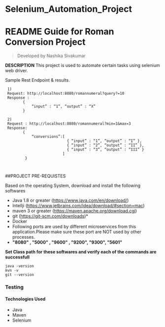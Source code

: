 # Selenium_Automation_Project

# README Guide for Roman Conversion Project
>Developed by Nashika Sivakumar

**DESCRIPTION**
This project is used to automate certain tasks using selenium web driver.

Sample Rest Endpoint & results.
````
 1) 
 Request: http://localhost:8080/romannumeral?query?=10
 Response : 
        { 
            “input” : “1”, “output” : “X” 
        }
        
 2)
 Request : http://localhost:8080/romannumeral?min=1&max=3
 Response: 
        {
            “conversions”:[
                            { “input” : “1”, “output” : “I” },
                            { “input” : “2”, “output” : “II” },
                            { “input” : “3”, “output” : “III” }
                          ]
         }
    
    
````

##PROJECT PRE-REQUISTES

Based on the operating System, download and install the following softwares

* Java 1.8 or greater (https://www.java.com/en/download/)
* Intellji (https://www.jetbrains.com/idea/download/#section=mac)
* maven 3 or greater (https://maven.apache.org/download.cgi)
* git (https://git-scm.com/downloads)*
* Docker
* Following ports are used by different microservices from this application.Please make sure these port are NOT used by other processes.
* **"8080" , "5000" , "9600" , "9200", "9300", "5601"**

**Set Class path for these softwares and verify each of the commands are successfull**
````
java -version
mvn -v
git --version
```` 


### Testing


#### Technologies Used
* Java
* Maven
* Selenium

